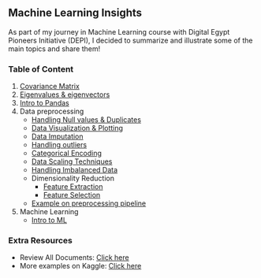 ## Machine Learning Insights 
As part of my journey in Machine Learning course with Digital Egypt Pioneers Initiative (DEPI), I decided to summarize and illustrate some of the main topics and share them!

### Table of Content
1. [Covariance Matrix](https://github.com/HaninSh/Machine_Learning_Insights/tree/main/%231_Covariance_Matrix)
2. [Eigenvalues & eigenvectors](https://github.com/HaninSh/Machine_Learning_Insights/tree/main/%232_Eigenvalues%20%26%20eigenvectors)
3. [Intro to Pandas](https://github.com/HaninSh/Machine_Learning_Insights/tree/main/%233_What_is_Pandas)
4. Data preprocessing
      - [Handling Null values & Duplicates](https://github.com/HaninSh/Machine_Learning_Insights/tree/main/%234_Data_Preprocessing/%231_Handling_nullValues_%26_Duplicates)
      - [Data Visualization & Plotting](https://github.com/HaninSh/Machine_Learning_Insights/tree/main/%234_Data_Preprocessing/%232_Data_visualization_%26_plotting) 
      - [Data Imputation](https://github.com/HaninSh/Machine_Learning_Insights/tree/main/%234_Data_Preprocessing/%233%20Data_Imputation)
      - [Handling outliers](https://github.com/HaninSh/Machine_Learning_Insights/tree/main/%234_Data_Preprocessing/%234_Outliers)
      - [Categorical Encoding](https://github.com/HaninSh/Machine_Learning_Insights/tree/main/%234_Data_Preprocessing/%235_Categorical_Encoding)
      - [Data Scaling Techniques](https://github.com/HaninSh/Machine_Learning_Insights/tree/main/%234_Data_Preprocessing/%236_Scaling_Techniques)
      - [Handling Imbalanced Data](https://github.com/HaninSh/Machine_Learning_Insights/tree/main/%234_Data_Preprocessing/%237_Handling_Imbalanced_Data)
      - Dimensionality Reduction
           - [Feature Extraction](https://github.com/HaninSh/Machine_Learning_Insights/tree/main/%234_Data_Preprocessing/%238_Dimensionality_Reduction/%231_Feature_Extraction)
           - [Feature Selection](https://github.com/HaninSh/Machine_Learning_Insights/tree/main/%234_Data_Preprocessing/%238_Dimensionality_Reduction/%232_Feature_Selection)
      - [Example on preprocessing pipeline](https://github.com/HaninSh/Machine_Learning_Insights/tree/main/%234_Data_Preprocessing/%239_Example_on_Preprocessing_Pipeline)
5. Machine Learning
   - [Intro to ML](https://github.com/HaninSh/Machine_Learning_Insights/tree/main/%235_Machine_Learning/Intro_to_Machine_Learning)




### Extra Resources
- Review All Documents: [Click here](https://drive.google.com/drive/u/1/folders/1SdZLVksi-9kDAAv-Q6wNqURpmxsD1Mhm)
- More examples on Kaggle: [Click here](https://www.kaggle.com/haninsherif33)


